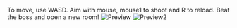 To move, use WASD.
Aim with mouse, mouse1 to shoot and R to reload.
Beat the boss and open a new room!
![Preview](https://file%2B.vscode-resource.vscode-cdn.net/c%3A/Users/caydn/Pictures/AstroAdventure.png?version%3D1652831497539)
![Preview2](..%5C..%5CPictures%5CAstroAdventure2.png)